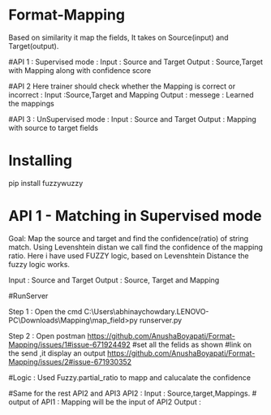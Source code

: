 # Format-Mapping
Based on similarity it map the fields, It takes on Source(input) and Target(output).

#API 1 : Supervised mode :
Input : Source and Target
Output : Source,Target with Mapping along with confidence score 

#API 2
Here trainer should check whether the Mapping is correct or incorrect :
Input :Source,Target and Mapping
Output : messege : Learned the mappings

#API 3 : UnSupervised mode :
Input : Source and Target
Output : Mapping with source to target fields

# Installing
pip install fuzzywuzzy

# API 1 - Matching in Supervised mode 
Goal: Map the source and target and find the confidence(ratio) of string match.
Using Levenshtein distan we call find the confidence of the mapping ratio.
Here i have used FUZZY logic, based on Levenshtein Distance the fuzzy logic works.

Input : Source and Target
Output : Source, Target and Mapping

#RunServer

Step 1 : Open the cmd 
C:\Users\abhinaychowdary.LENOVO-PC\Downloads\Mapping\map_field>py runserver.py

Step 2 : Open postman
https://github.com/AnushaBoyapati/Format-Mapping/issues/1#issue-671924492
#set all the felids as shown 
#link on the send ,it display an output
https://github.com/AnushaBoyapati/Format-Mapping/issues/2#issue-671930352

#Logic : Used Fuzzy.partial_ratio to mapp and calucalate the confidence

#Same for the rest API2 and API3
API2 :
Input : Source,target,Mappings. # output of API1 : Mapping will be the input of API2
Output :

    





